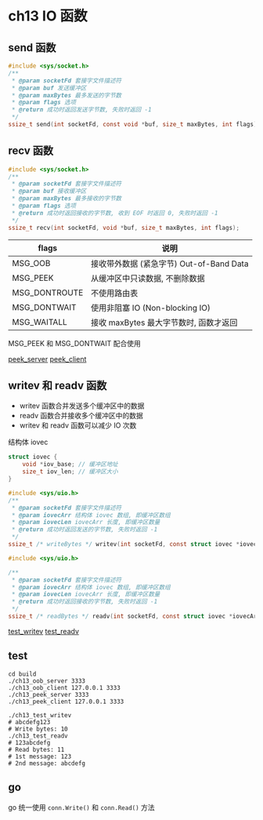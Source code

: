 # ch13 IO 函数

## send 函数

```c
#include <sys/socket.h>
/**
 * @param socketFd 套接字文件描述符
 * @param buf 发送缓冲区
 * @param maxBytes 最多发送的字节数
 * @param flags 选项
 * @return 成功时返回发送字节数, 失败时返回 -1
 */
ssize_t send(int socketFd, const void *buf, size_t maxBytes, int flags);
```

## recv 函数

```c
#include <sys/socket.h>
/**
 * @param socketFd 套接字文件描述符
 * @param buf 接收缓冲区
 * @param maxBytes 最多接收的字节数
 * @param flags 选项
 * @return 成功时返回接收的字节数, 收到 EOF 时返回 0, 失败时返回 -1
 */
ssize_t recv(int socketFd, void *buf, size_t maxBytes, int flags);
```

| flags         | 说明                                     |
| ------------- | ---------------------------------------- |
| MSG_OOB       | 接收带外数据 (紧急字节) Out-of-Band Data |
| MSG_PEEK      | 从缓冲区中只读数据, 不删除数据           |
| MSG_DONTROUTE | 不使用路由表                             |
| MSG_DONTWAIT  | 使用非阻塞 IO (Non-blocking IO)          |
| MSG_WAITALL   | 接收 maxBytes 最大字节数时, 函数才返回   |

MSG_PEEK 和 MSG_DONTWAIT 配合使用

[peek_server](./peek_server.c) [peek_client](./peek_client.c)

## writev 和 readv 函数

- writev 函数合并发送多个缓冲区中的数据
- readv 函数合并接收多个缓冲区中的数据
- writev 和 readv 函数可以减少 IO 次数

结构体 iovec

```c
struct iovec {
    void *iov_base; // 缓冲区地址
    size_t iov_len; // 缓冲区大小
}
```

```c
#include <sys/uio.h>
/**
 * @param socketFd 套接字文件描述符
 * @param iovecArr 结构体 iovec 数组, 即缓冲区数组
 * @param iovecLen iovecArr 长度, 即缓冲区数量
 * @return 成功时返回发送的字节数, 失败时返回 -1
 */
ssize_t /* writeBytes */ writev(int socketFd, const struct iovec *iovecArr, int iovecLen);
```

```c
#include <sys/uio.h>

/**
 * @param socketFd 套接字文件描述符
 * @param iovecArr 结构体 iovec 数组, 即缓冲区数组
 * @param iovecLen iovecArr 长度, 即缓冲区数量
 * @return 成功时返回接收的字节数, 失败时返回 -1
 */
ssize_t /* readBytes */ readv(int socketFd, const struct iovec *iovecArr, int iovecLen);
```

[test_writev](./test_writev.c) [test_readv](./test_readv.c)

## test

```shell
cd build
./ch13_oob_server 3333
./ch13_oob_client 127.0.0.1 3333
./ch13_peek_server 3333
./ch13_peek_client 127.0.0.1 3333

./ch13_test_writev
# abcdefg123
# Write bytes: 10
./ch13_test_readv
# 123abcdefg
# Read bytes: 11
# 1st message: 123
# 2nd message: abcdefg
```

## go

go 统一使用 `conn.Write()` 和 `conn.Read()` 方法
